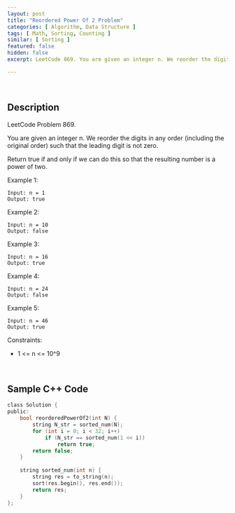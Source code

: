 ```yaml
---
layout: post
title: "Reordered Power Of 2 Problem"
categories: [ Algorithm, Data Structure ]
tags: [ Math, Sorting, Counting ]
similar: [ Sorting ]
featured: false
hidden: false
excerpt: LeetCode 869. You are given an integer n. We reorder the digits in any order (including the original order) such that the leading digit is not zero.

---
```


<br />

## Description

LeetCode Problem 869.

You are given an integer n. We reorder the digits in any order (including the original order) such that the leading digit is not zero.

Return true if and only if we can do this so that the resulting number is a power of two.

Example 1:
```
Input: n = 1
Output: true
```

Example 2:
```
Input: n = 10
Output: false
```

Example 3:
```
Input: n = 16
Output: true
```

Example 4:
```
Input: n = 24
Output: false
```

Example 5:
```
Input: n = 46
Output: true
```

Constraints:
* 1 <= n <= 10^9

<br />

## Sample C++ Code


```c
class Solution {
public:
    bool reorderedPowerOf2(int N) {
        string N_str = sorted_num(N);
        for (int i = 0; i < 32; i++)
            if (N_str == sorted_num(1 << i)) 
                return true;
        return false;
    }
    
    string sorted_num(int n) {
        string res = to_string(n);
        sort(res.begin(), res.end());
        return res;
    }
};
```


